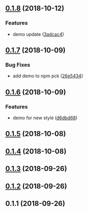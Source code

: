<a name="0.1.8"></a>
## [0.1.8](https://github.com/MST-EUI/eui-empty-data/compare/v0.1.7...v0.1.8) (2018-10-12)


### Features

* demo update ([3adcac4](https://github.com/MST-EUI/eui-empty-data/commit/3adcac4))



<a name="0.1.7"></a>
## [0.1.7](https://github.com/MST-EUI/eui-empty-data/compare/v0.1.6...v0.1.7) (2018-10-09)


### Bug Fixes

* add demo to npm pck ([26e5434](https://github.com/MST-EUI/eui-empty-data/commit/26e5434))



<a name="0.1.6"></a>
## [0.1.6](https://github.com/MST-EUI/eui-empty-data/compare/v0.1.5...v0.1.6) (2018-10-09)


### Features

* demo for new style ([d6dbd68](https://github.com/MST-EUI/eui-empty-data/commit/d6dbd68))



<a name="0.1.5"></a>
## [0.1.5](https://github.com/MST-EUI/eui-empty-data/compare/v0.1.4...v0.1.5) (2018-10-08)



<a name="0.1.4"></a>
## [0.1.4](https://github.com/MST-EUI/eui-empty-data/compare/v0.1.3...v0.1.4) (2018-10-08)



<a name="0.1.3"></a>
## [0.1.3](https://github.com/MST-EUI/eui-empty-data/compare/v0.1.2...v0.1.3) (2018-09-26)



<a name="0.1.2"></a>
## [0.1.2](https://github.com/MST-EUI/eui-empty-data/compare/v0.1.1...v0.1.2) (2018-09-26)



<a name="0.1.1"></a>
## 0.1.1 (2018-09-26)



